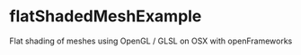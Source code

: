 flatShadedMeshExample
=====================

Flat shading of meshes using OpenGL / GLSL on OSX with openFrameworks